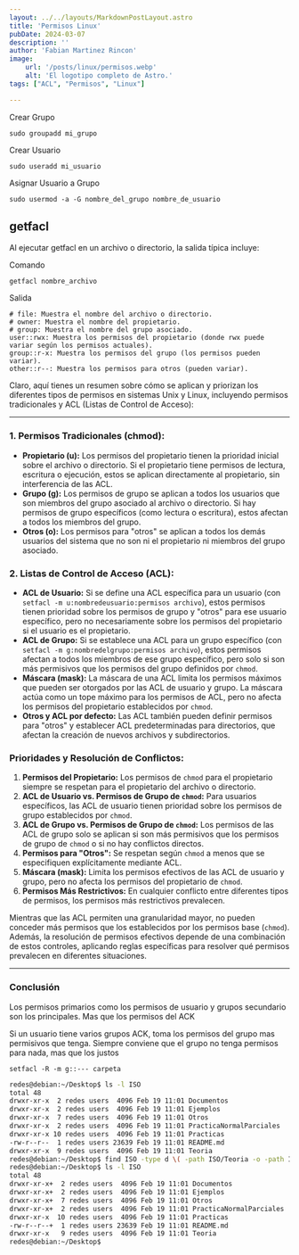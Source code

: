 ```yaml
---
layout: ../../layouts/MarkdownPostLayout.astro
title: 'Permisos Linux'
pubDate: 2024-03-07
description: ''
author: 'Fabian Martinez Rincon'
image:
    url: '/posts/linux/permisos.webp'
    alt: 'El logotipo completo de Astro.'
tags: ["ACL", "Permisos", "Linux"]

---
```




Crear Grupo

```shell
sudo groupadd mi_grupo
```

Crear Usuario

```shell
sudo useradd mi_usuario
```

Asignar Usuario a Grupo

```shell
sudo usermod -a -G nombre_del_grupo nombre_de_usuario
```

## getfacl

Al ejecutar getfacl en un archivo o directorio, la salida típica incluye:


Comando
    
```shell
getfacl nombre_archivo
```

Salida

```
# file: Muestra el nombre del archivo o directorio.
# owner: Muestra el nombre del propietario.
# group: Muestra el nombre del grupo asociado.
user::rwx: Muestra los permisos del propietario (donde rwx puede variar según los permisos actuales).
group::r-x: Muestra los permisos del grupo (los permisos pueden variar).
other::r--: Muestra los permisos para otros (pueden variar).
```

Claro, aquí tienes un resumen sobre cómo se aplican y priorizan los diferentes tipos de permisos en sistemas Unix y Linux, incluyendo permisos tradicionales y ACL (Listas de Control de Acceso):

---

### 1. Permisos Tradicionales (chmod):

- **Propietario (u):** Los permisos del propietario tienen la prioridad inicial sobre el archivo o directorio. Si el propietario tiene permisos de lectura, escritura o ejecución, estos se aplican directamente al propietario, sin interferencia de las ACL.
- **Grupo (g):** Los permisos de grupo se aplican a todos los usuarios que son miembros del grupo asociado al archivo o directorio. Si hay permisos de grupo específicos (como lectura o escritura), estos afectan a todos los miembros del grupo.
- **Otros (o):** Los permisos para "otros" se aplican a todos los demás usuarios del sistema que no son ni el propietario ni miembros del grupo asociado.

### 2. Listas de Control de Acceso (ACL):

- **ACL de Usuario:** Si se define una ACL específica para un usuario (con `setfacl -m u:nombredeusuario:permisos archivo`), estos permisos tienen prioridad sobre los permisos de grupo y "otros" para ese usuario específico, pero no necesariamente sobre los permisos del propietario si el usuario es el propietario.
- **ACL de Grupo:** Si se establece una ACL para un grupo específico (con `setfacl -m g:nombredelgrupo:permisos archivo`), estos permisos afectan a todos los miembros de ese grupo específico, pero solo si son más permisivos que los permisos del grupo definidos por `chmod`.
- **Máscara (mask):** La máscara de una ACL limita los permisos máximos que pueden ser otorgados por las ACL de usuario y grupo. La máscara actúa como un tope máximo para los permisos de ACL, pero no afecta los permisos del propietario establecidos por `chmod`.
- **Otros y ACL por defecto:** Las ACL también pueden definir permisos para "otros" y establecer ACL predeterminadas para directorios, que afectan la creación de nuevos archivos y subdirectorios.

### Prioridades y Resolución de Conflictos:

1. **Permisos del Propietario:** Los permisos de `chmod` para el propietario siempre se respetan para el propietario del archivo o directorio.
2. **ACL de Usuario vs. Permisos de Grupo de `chmod`:** Para usuarios específicos, las ACL de usuario tienen prioridad sobre los permisos de grupo establecidos por `chmod`.
3. **ACL de Grupo vs. Permisos de Grupo de `chmod`:** Los permisos de las ACL de grupo solo se aplican si son más permisivos que los permisos de grupo de `chmod` o si no hay conflictos directos.
4. **Permisos para "Otros":** Se respetan según `chmod` a menos que se especifiquen explícitamente mediante ACL.
5. **Máscara (mask):** Limita los permisos efectivos de las ACL de usuario y grupo, pero no afecta los permisos del propietario de `chmod`.
6. **Permisos Más Restrictivos:** En cualquier conflicto entre diferentes tipos de permisos, los permisos más restrictivos prevalecen.

Mientras que las ACL permiten una granularidad mayor, no pueden conceder más permisos que los establecidos por los permisos base (`chmod`). Además, la resolución de permisos efectivos depende de una combinación de estos controles, aplicando reglas específicas para resolver qué permisos prevalecen en diferentes situaciones.


---

### Conclusión

Los permisos primarios como los permisos de usuario y grupos secundario son los principales. Mas que los permisos del ACK

Si un usuario tiene varios grupos ACK, toma los permisos del grupo mas permisivos que tenga. Siempre conviene que el grupo no tenga permisos para nada, mas que los justos


```shell
setfacl -R -m g::--- carpeta
```

```bash
redes@debian:~/Desktop$ ls -l ISO
total 48
drwxr-xr-x  2 redes users  4096 Feb 19 11:01 Documentos
drwxr-xr-x  2 redes users  4096 Feb 19 11:01 Ejemplos
drwxr-xr-x  7 redes users  4096 Feb 19 11:01 Otros
drwxr-xr-x  2 redes users  4096 Feb 19 11:01 PracticaNormalParciales
drwxr-xr-x 10 redes users  4096 Feb 19 11:01 Practicas
-rw-r--r--  1 redes users 23639 Feb 19 11:01 README.md
drwxr-xr-x  9 redes users  4096 Feb 19 11:01 Teoria
redes@debian:~/Desktop$ find ISO -type d \( -path ISO/Teoria -o -path ISO/Practicas \) -prune -o -exec setfacl -m g:Director:--- {} \;
redes@debian:~/Desktop$ ls -l ISO
total 48
drwxr-xr-x+  2 redes users  4096 Feb 19 11:01 Documentos
drwxr-xr-x+  2 redes users  4096 Feb 19 11:01 Ejemplos
drwxr-xr-x+  7 redes users  4096 Feb 19 11:01 Otros
drwxr-xr-x+  2 redes users  4096 Feb 19 11:01 PracticaNormalParciales
drwxr-xr-x  10 redes users  4096 Feb 19 11:01 Practicas
-rw-r--r--+  1 redes users 23639 Feb 19 11:01 README.md
drwxr-xr-x   9 redes users  4096 Feb 19 11:01 Teoria
redes@debian:~/Desktop$ 


```